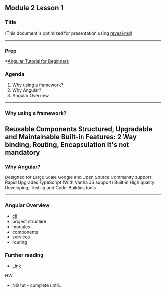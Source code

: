 ## Module 2 Lesson 1
### Title
(This document is optimized for presentation using [reveal-md](https://github.com/webpro/reveal-md))

---

### Prep
*[Angular Tutorial for Beginners](https://www.youtube.com/watch?v=k5E2AVpwsko)

### Agenda
1. Why using a framework?
2. Why Angular?
3. Angular Overview

---

### Why using a framework?

Reusable Components
Structured, Upgradable and Maintainable
Built-in Features: 2 Way binding, Routing, Encapsulation
It's not mandatory
---

### Why Angular?

Designed for Large Scale
Google and Open Source Community support
Rapid Upgrades
TypeScript (With Vanilla JS support)
Built-in High quality Developing, Testing and Code-Building tools

---
### Angular Overview
* [cli](link)
* project structure
* modules
* components
* services
* routing

### Further reading
* [Link]()

HW:
* NG tut - complete until...
